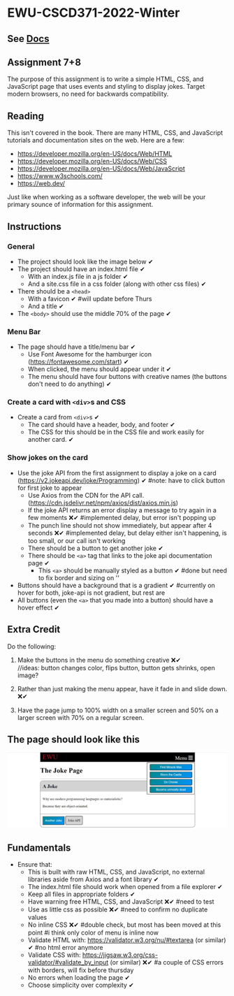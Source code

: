 ﻿# EWU-CSCD371-2022-Winter

## See [Docs](Docs)

## Assignment 7+8
The purpose of this assignment is to write a simple HTML, CSS, and JavaScript page that uses events and styling to display jokes. Target modern browsers, no need for backwards compatibility.

## Reading
This isn't covered in the book. There are many HTML, CSS, and JavaScript tutorials and documentation sites on the web. Here are a few:

- https://developer.mozilla.org/en-US/docs/Web/HTML
- https://developer.mozilla.org/en-US/docs/Web/CSS
- https://developer.mozilla.org/en-US/docs/Web/JavaScript
- https://www.w3schools.com/
- https://web.dev/

Just like when working as a software developer, the web will be your primary sounce of information for this assignment.

## Instructions

### General
- The project should look like the image below ✔  
- The project should have an index.html file ✔
  - With an index.js file in a js folder ✔
  - And a site.css file in a css folder (along with other css files) ✔
- There should be a `<head>`
  - With a favicon ✔   #will update before Thurs
  - And a title ✔
- The `<body>` should use the middle 70% of the page ✔ 

### Menu Bar
- The page should have a title/menu bar ✔
  - Use Font Awesome for the hamburger icon (https://fontawesome.com/start) ✔ 
  - When clicked, the menu should appear under it ✔ 
  - The menu should have four buttons with creative names (the buttons don't need to do anything) ✔

### Create a card with `<div>`s and CSS
- Create a card from `<div>`s ✔
  - The card should have a header, body, and footer ✔
  - The CSS for this should be in the CSS file and work easily for another card. ✔

### Show jokes on the card
- Use the joke API from the first assignment to display a joke on a card (https://v2.jokeapi.dev/joke/Programming) ✔ #note: have to click button for first joke to appear
  - Use Axios from the CDN for the API call. (https://cdn.jsdelivr.net/npm/axios/dist/axios.min.js)
  - If the joke API returns an error display a message to try again in a few moments ❌✔ #implemented delay, but error isn't popping up
  - The punch line should not show immediately, but appear after 4 seconds ❌✔ #implemented delay, but delay either isn't happening, is too small, or our call isn't working
  - There should be a button to get another joke ✔
  - There should be `<a>` tag that links to the joke api documentation page ✔ 
    - This `<a>` should be manually styled as a button ✔ #done but need to fix border and sizing on '<a>'
- Buttons should have a background that is a gradient ✔  #currently on hover for both, joke-api is not gradient, but rest are 
- All buttons (even the `<a>` that you made into a button) should have a hover effect  ✔

## Extra Credit
Do the following:

1. Make the buttons in the menu do something creative ❌✔  
//ideas: button changes color, flips button, button gets shrinks, open image?  


2. Rather than just making the menu appear, have it fade in and slide down. ❌✔
3. Have the page jump to 100% width on a smaller screen and 50% on a larger screen with 70% on a regular screen.

## The page should look like this
![Page to Replicate](WebExample.jpg)

## Fundamentals
- Ensure that:
  - This is built with raw HTML, CSS, and JavaScript, no external libraries aside from Axios and a font library ✔
  - The index.html file should work when opened from a file explorer ✔
  - Keep all files in appropriate folders ✔
  - Have warning free HTML, CSS, and JavaScript ❌✔ #need to test
  - Use as little css as possible ❌✔ #need to confirm no duplicate values
  - No inline CSS ❌✔ #double check, but most has been moved at this point   #i think only color of menu is inline now 
  - Validate HTML with: https://validator.w3.org/nu/#textarea (or similar) ✔ #no html error anymore
  - Validate CSS with: https://jigsaw.w3.org/css-validator/#validate_by_input (or similar) ❌✔ #a couple of CSS errors with borders, will fix before thursday
  - No errors when loading the page ✔ 
  - Choose simplicity over complexity ✔
